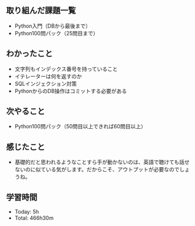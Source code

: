 ## 取り組んだ課題一覧
- Python入門（DBから最後まで）
- Python100問パック（25問目まで）
## わかったこと
- 文字列もインデックス番号を持っていること
- イテレーターは何を返すのか
- SQLインジェクション対策
- PythonからのDB操作はコミットする必要がある
## 次やること
- Python100問パック（50問目以上できれば60問目以上）
## 感じたこと
- 基礎的だと思われるようなことすら手が動かないのは、英語で聴けても話せないのに似ている気がします。だからこそ、アウトプットが必要なのでしょうね。
## 学習時間
- Today: 5h
- Total: 466h30m
